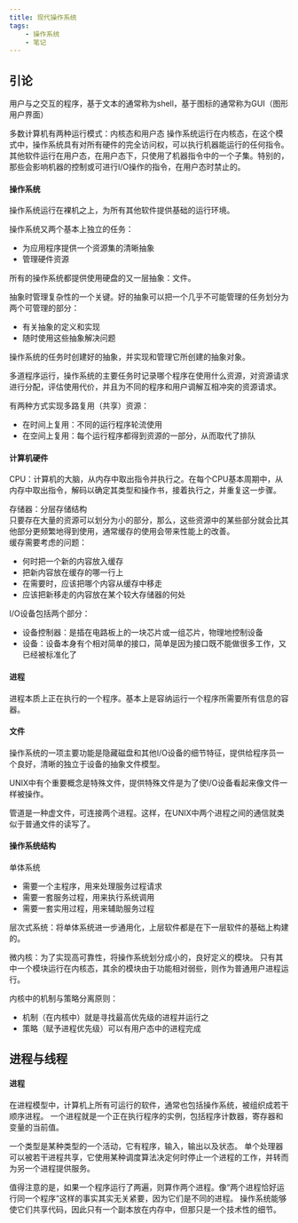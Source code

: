 ```yaml
---
title: 现代操作系统
tags:
    - 操作系统
    - 笔记
---
```


## 引论
用户与之交互的程序，基于文本的通常称为shell，基于图标的通常称为GUI（图形用户界面）

多数计算机有两种运行模式：内核态和用户态
操作系统运行在内核态，在这个模式中，操作系统具有对所有硬件的完全访问权，可以执行机器能运行的任何指令。  
其他软件运行在用户态，在用户态下，只使用了机器指令中的一个子集。特别的，那些会影响机器的控制或可进行I/O操作的指令，在用户态时禁止的。

#### 操作系统
操作系统运行在裸机之上，为所有其他软件提供基础的运行环境。

操作系统又两个基本上独立的任务：
- 为应用程序提供一个资源集的清晰抽象
- 管理硬件资源

所有的操作系统都提供使用硬盘的又一层抽象：文件。

抽象时管理复杂性的一个关键。好的抽象可以把一个几乎不可能管理的任务划分为两个可管理的部分：
- 有关抽象的定义和实现
- 随时使用这些抽象解决问题

操作系统的任务时创建好的抽象，并实现和管理它所创建的抽象对象。

多道程序运行，操作系统的主要任务时记录哪个程序在使用什么资源，对资源请求进行分配，评估使用代价，并且为不同的程序和用户调解互相冲突的资源请求。

有两种方式实现多路复用（共享）资源：
- 在时间上复用：不同的运行程序轮流使用
- 在空间上复用：每个运行程序都得到资源的一部分，从而取代了排队

#### 计算机硬件
CPU：计算机的大脑，从内存中取出指令并执行之。在每个CPU基本周期中，从内存中取出指令，解码以确定其类型和操作书，接着执行之，并重复这一步骤。

存储器：分层存储结构  
只要存在大量的资源可以划分为小的部分，那么，这些资源中的某些部分就会比其他部分更频繁地得到使用，通常缓存的使用会带来性能上的改善。  
缓存需要考虑的问题：
- 何时把一个新的内容放入缓存
- 把新内容放在缓存的哪一行上
- 在需要时，应该把哪个内容从缓存中移走
- 应该把新移走的内容放在某个较大存储器的何处

I/O设备包括两个部分：
- 设备控制器：是插在电路板上的一块芯片或一组芯片，物理地控制设备
- 设备：设备本身有个相对简单的接口，简单是因为接口既不能做很多工作，又已经被标准化了

#### 进程
进程本质上正在执行的一个程序。基本上是容纳运行一个程序所需要所有信息的容器。

#### 文件
操作系统的一项主要功能是隐藏磁盘和其他I/O设备的细节特征，提供给程序员一个良好，清晰的独立于设备的抽象文件模型。

UNIX中有个重要概念是特殊文件，提供特殊文件是为了使I/O设备看起来像文件一样被操作。

管道是一种虚文件，可连接两个进程。这样，在UNIX中两个进程之间的通信就类似于普通文件的读写了。

#### 操作系统结构
单体系统
- 需要一个主程序，用来处理服务过程请求
- 需要一套服务过程，用来执行系统调用
- 需要一套实用过程，用来辅助服务过程

层次式系统：将单体系统进一步通用化，上层软件都是在下一层软件的基础上构建的。

微内核：为了实现高可靠性，将操作系统划分成小的，良好定义的模块。
只有其中一个模块运行在内核态，其余的模块由于功能相对弱些，则作为普通用户进程运行。

内核中的机制与策略分离原则：
- 机制（在内核中）就是寻找最高优先级的进程并运行之
- 策略（赋予进程优先级）可以有用户态中的进程完成

## 进程与线程
#### 进程
在进程模型中，计算机上所有可运行的软件，通常也包括操作系统，被组织成若干顺序进程。
一个进程就是一个正在执行程序的实例，包括程序计数器，寄存器和变量的当前值。

一个类型是某种类型的一个活动，它有程序，输入，输出以及状态。
单个处理器可以被若干进程共享，它使用某种调度算法决定何时停止一个进程的工作，并转而为另一个进程提供服务。

值得注意的是，如果一个程序运行了两遍，则算作两个进程。像“两个进程恰好运行同一个程序”这样的事实其实无关紧要，因为它们是不同的进程。
操作系统能够使它们共享代码，因此只有一个副本放在内存中，但那只是一个技术性的细节。